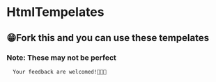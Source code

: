# HtmlTempelates
## 😁Fork this and you can use these tempelates 
### Note: These may not be perfect <br>
      Your feedback are welcomed!👍🏽🚀
